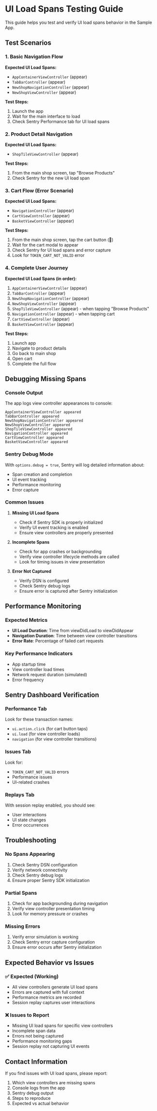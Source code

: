 # UI Load Spans Testing Guide

This guide helps you test and verify UI load spans behavior in the Sample App.

## Test Scenarios

### 1. Basic Navigation Flow
**Expected UI Load Spans:**
- `AppContainerViewController` (appear)
- `TabBarController` (appear)
- `NewShopNavigationController` (appear)
- `NewShopViewController` (appear)

**Test Steps:**
1. Launch the app
2. Wait for the main interface to load
3. Check Sentry Performance tab for UI load spans

### 2. Product Detail Navigation
**Expected UI Load Spans:**
- `ShopTileViewController` (appear)

**Test Steps:**
1. From the main shop screen, tap "Browse Products"
2. Check Sentry for the new UI load span

### 3. Cart Flow (Error Scenario)
**Expected UI Load Spans:**
- `NavigationController` (appear)
- `CartViewController` (appear)
- `BasketViewController` (appear)

**Test Steps:**
1. From the main shop screen, tap the cart button (🛒)
2. Wait for the cart modal to appear
3. Check Sentry for UI load spans and error capture
4. Look for `TOKEN_CART_NOT_VALID` error

### 4. Complete User Journey
**Expected UI Load Spans (in order):**
1. `AppContainerViewController` (appear)
2. `TabBarController` (appear)
3. `NewShopNavigationController` (appear)
4. `NewShopViewController` (appear)
5. `ShopTileViewController` (appear) - when tapping "Browse Products"
6. `NavigationController` (appear) - when tapping cart
7. `CartViewController` (appear)
8. `BasketViewController` (appear)

**Test Steps:**
1. Launch app
2. Navigate to product details
3. Go back to main shop
4. Open cart
5. Complete the full flow

## Debugging Missing Spans

### Console Output
The app logs view controller appearances to console:
```
AppContainerViewController appeared
TabBarController appeared
NewShopNavigationController appeared
NewShopViewController appeared
ShopTileViewController appeared
NavigationController appeared
CartViewController appeared
BasketViewController appeared
```

### Sentry Debug Mode
With `options.debug = true`, Sentry will log detailed information about:
- Span creation and completion
- UI event tracking
- Performance monitoring
- Error capture

### Common Issues

1. **Missing UI Load Spans**
   - Check if Sentry SDK is properly initialized
   - Verify UI event tracking is enabled
   - Ensure view controllers are properly presented

2. **Incomplete Spans**
   - Check for app crashes or backgrounding
   - Verify view controller lifecycle methods are called
   - Look for timing issues in view presentation

3. **Error Not Captured**
   - Verify DSN is configured
   - Check Sentry debug logs
   - Ensure error is captured after Sentry initialization

## Performance Monitoring

### Expected Metrics
- **UI Load Duration**: Time from viewDidLoad to viewDidAppear
- **Navigation Duration**: Time between view controller transitions
- **Error Rate**: Percentage of failed cart requests

### Key Performance Indicators
- App startup time
- View controller load times
- Network request duration (simulated)
- Error frequency

## Sentry Dashboard Verification

### Performance Tab
Look for these transaction names:
- `ui.action.click` (for cart button taps)
- `ui.load` (for view controller loads)
- `navigation` (for view controller transitions)

### Issues Tab
Look for:
- `TOKEN_CART_NOT_VALID` errors
- Performance issues
- UI-related crashes

### Replays Tab
With session replay enabled, you should see:
- User interactions
- UI state changes
- Error occurrences

## Troubleshooting

### No Spans Appearing
1. Check Sentry DSN configuration
2. Verify network connectivity
3. Check Sentry debug logs
4. Ensure proper Sentry SDK initialization

### Partial Spans
1. Check for app backgrounding during navigation
2. Verify view controller presentation timing
3. Look for memory pressure or crashes

### Missing Errors
1. Verify error simulation is working
2. Check Sentry error capture configuration
3. Ensure error occurs after Sentry initialization

## Expected Behavior vs Issues

### ✅ Expected (Working)
- All view controllers generate UI load spans
- Errors are captured with full context
- Performance metrics are recorded
- Session replay captures user interactions

### ❌ Issues to Report
- Missing UI load spans for specific view controllers
- Incomplete span data
- Errors not being captured
- Performance monitoring gaps
- Session replay not capturing UI events

## Contact Information

If you find issues with UI load spans, please report:
1. Which view controllers are missing spans
2. Console logs from the app
3. Sentry debug output
4. Steps to reproduce
5. Expected vs actual behavior

